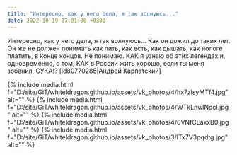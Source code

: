 ```yaml
---
title: "Интересно, как у него дела, я так волнуюсь..."
date: 2022-10-19 07:01:00 +0300
---
```


Интересно, как у него дела, я так волнуюсь...
Как он дожил до таких лет. Он же не должен понимать как пить, как есть, как дышать, как нологе платить, в конце концов.
Не понимаю.
КАК я узнаю об этих легендах и, одновременно, о том, КАК в России жить хорошо, если ты меня зобанил, СУКА!?
[id80770285|Андрей Карпатский]


{% include media.html f="D:/site/GiT/whiteldragon.github.io/assets/vk_photos/4/hx7zlsyMTf4.jpg" alt="" %}
{% include media.html f="D:/site/GiT/whiteldragon.github.io/assets/vk_photos/4/WTkLnwlNocI.jpg" alt="" %}
{% include media.html f="D:/site/GiT/whiteldragon.github.io/assets/vk_photos/4/0VNfCLaxxB0.jpg" alt="" %}
{% include media.html f="D:/site/GiT/whiteldragon.github.io/assets/vk_photos/3/lTx7V3pqdtg.jpg" alt="" %}
